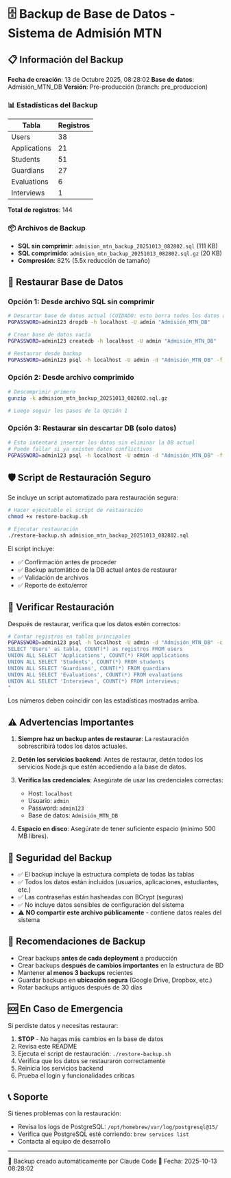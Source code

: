 # 🗄️ Backup de Base de Datos - Sistema de Admisión MTN

## 📋 Información del Backup

**Fecha de creación**: 13 de Octubre 2025, 08:28:02
**Base de datos**: Admisión_MTN_DB
**Versión**: Pre-producción (branch: pre_produccion)

### 📊 Estadísticas del Backup

| Tabla | Registros |
|-------|-----------|
| Users | 38 |
| Applications | 21 |
| Students | 51 |
| Guardians | 27 |
| Evaluations | 6 |
| Interviews | 1 |

**Total de registros**: 144

### 📦 Archivos de Backup

- **SQL sin comprimir**: `admision_mtn_backup_20251013_082802.sql` (111 KB)
- **SQL comprimido**: `admision_mtn_backup_20251013_082802.sql.gz` (20 KB)
- **Compresión**: 82% (5.5x reducción de tamaño)

## 🔄 Restaurar Base de Datos

### Opción 1: Desde archivo SQL sin comprimir

```bash
# Descartar base de datos actual (CUIDADO: esto borra todos los datos actuales)
PGPASSWORD=admin123 dropdb -h localhost -U admin "Admisión_MTN_DB"

# Crear base de datos vacía
PGPASSWORD=admin123 createdb -h localhost -U admin "Admisión_MTN_DB"

# Restaurar desde backup
PGPASSWORD=admin123 psql -h localhost -U admin -d "Admisión_MTN_DB" -f admision_mtn_backup_20251013_082802.sql
```

### Opción 2: Desde archivo comprimido

```bash
# Descomprimir primero
gunzip -k admision_mtn_backup_20251013_082802.sql.gz

# Luego seguir los pasos de la Opción 1
```

### Opción 3: Restaurar sin descartar DB (solo datos)

```bash
# Esto intentará insertar los datos sin eliminar la DB actual
# Puede fallar si ya existen datos conflictivos
PGPASSWORD=admin123 psql -h localhost -U admin -d "Admisión_MTN_DB" -f admision_mtn_backup_20251013_082802.sql
```

## 🛡️ Script de Restauración Seguro

Se incluye un script automatizado para restauración segura:

```bash
# Hacer ejecutable el script de restauración
chmod +x restore-backup.sh

# Ejecutar restauración
./restore-backup.sh admision_mtn_backup_20251013_082802.sql
```

El script incluye:
- ✅ Confirmación antes de proceder
- ✅ Backup automático de la DB actual antes de restaurar
- ✅ Validación de archivos
- ✅ Reporte de éxito/error

## 📝 Verificar Restauración

Después de restaurar, verifica que los datos estén correctos:

```bash
# Contar registros en tablas principales
PGPASSWORD=admin123 psql -h localhost -U admin -d "Admisión_MTN_DB" -c "
SELECT 'Users' as tabla, COUNT(*) as registros FROM users
UNION ALL SELECT 'Applications', COUNT(*) FROM applications
UNION ALL SELECT 'Students', COUNT(*) FROM students
UNION ALL SELECT 'Guardians', COUNT(*) FROM guardians
UNION ALL SELECT 'Evaluations', COUNT(*) FROM evaluations
UNION ALL SELECT 'Interviews', COUNT(*) FROM interviews;
"
```

Los números deben coincidir con las estadísticas mostradas arriba.

## ⚠️ Advertencias Importantes

1. **Siempre haz un backup antes de restaurar**: La restauración sobrescribirá todos los datos actuales.

2. **Detén los servicios backend**: Antes de restaurar, detén todos los servicios Node.js que estén accediendo a la base de datos.

3. **Verifica las credenciales**: Asegúrate de usar las credenciales correctas:
   - Host: `localhost`
   - Usuario: `admin`
   - Password: `admin123`
   - Base de datos: `Admisión_MTN_DB`

4. **Espacio en disco**: Asegúrate de tener suficiente espacio (mínimo 500 MB libres).

## 🔐 Seguridad del Backup

- ✅ El backup incluye la estructura completa de todas las tablas
- ✅ Todos los datos están incluidos (usuarios, aplicaciones, estudiantes, etc.)
- ✅ Las contraseñas están hasheadas con BCrypt (seguras)
- ✅ No incluye datos sensibles de configuración del sistema
- ⚠️ **NO compartir este archivo públicamente** - contiene datos reales del sistema

## 📅 Recomendaciones de Backup

- Crear backups **antes de cada deployment** a producción
- Crear backups **después de cambios importantes** en la estructura de BD
- Mantener **al menos 3 backups** recientes
- Guardar backups en **ubicación segura** (Google Drive, Dropbox, etc.)
- Rotar backups antiguos después de 30 días

## 🆘 En Caso de Emergencia

Si perdiste datos y necesitas restaurar:

1. **STOP** - No hagas más cambios en la base de datos
2. Revisa este README
3. Ejecuta el script de restauración: `./restore-backup.sh`
4. Verifica que los datos se restauraron correctamente
5. Reinicia los servicios backend
6. Prueba el login y funcionalidades críticas

## 📞 Soporte

Si tienes problemas con la restauración:
- Revisa los logs de PostgreSQL: `/opt/homebrew/var/log/postgresql@15/`
- Verifica que PostgreSQL esté corriendo: `brew services list`
- Contacta al equipo de desarrollo

---

🤖 Backup creado automáticamente por Claude Code
📅 Fecha: 2025-10-13 08:28:02
